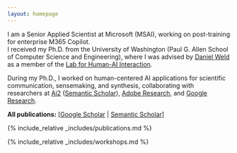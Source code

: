 ```yaml
---
layout: homepage
---
```


I am a Senior Applied Scientist at Microsoft (MSAI), working on post-training for enterprise M365 Copilot.<br>
I received my Ph.D. from the University of Washington (Paul G. Allen School of Computer Science and Engineering), where I was advised by <a href="https://www.cs.washington.edu/people/faculty/weld">Daniel Weld</a> as a member of the <a href="https://hai.cs.washington.edu/">Lab for Human-AI Interaction</a>.
<!-- My research blends principles from Human-Computer Interaction (HCI) and techniques from Natural Language Processing (NLP), with a focus on <span style="font-weight: 600">developing intelligent, interactive systems for supporting and augmenting complex knowledge work</span>. My recent work explores applications across scholarly communication and sensemaking, enterprise productivity, and AI-assisted decision making. -->
During my Ph.D., I worked on human-centered AI applications for scientific communication, sensemaking, and synthesis, collaborating with researchers at <a href="https://allenai.org/">Ai2</a> (<a href="https://www.semanticscholar.org/about">Semantic Scholar</a>), <a href="https://research.adobe.com/research/document-intelligence/">Adobe Research</a>, and <a href="">Google Research</a>.

<!-- Prior to joining UW, I received my B.S. in Computer Science from the University of Michigan -- Ann Arbor, where I worked on crowdsourcing and mixed-initiative systems. -->

<!-- <p style="border: 1px solid gray; font-weight: 700; padding: 12px; text-align: center; width: 90%; margin: 0 auto; margin-bottom: 16px;">I am on the job market for research/applied scientist and software development positions. Please see my <a href="{{site.cv_link}}" target="_blank">academic CV</a> or <a href="{{site.resume_link}}" target="_blank">1-page resume</a>, and contact me at rayfok@cs.washington.edu!</p> -->

<!-- **Research Areas/Interests**: Human-AI Interaction, HCI, NLP, AI4Science -->

<!-- {% include_relative _includes/preprints.md %} -->

**All publications:** [[Google Scholar](https://scholar.google.com/citations?user=BuE1X6oAAAAJ) \| [Semantic Scholar](https://www.semanticscholar.org/author/Raymond-Fok/27083453)]

{% include_relative _includes/publications.md %}

{% include_relative _includes/workshops.md %}
